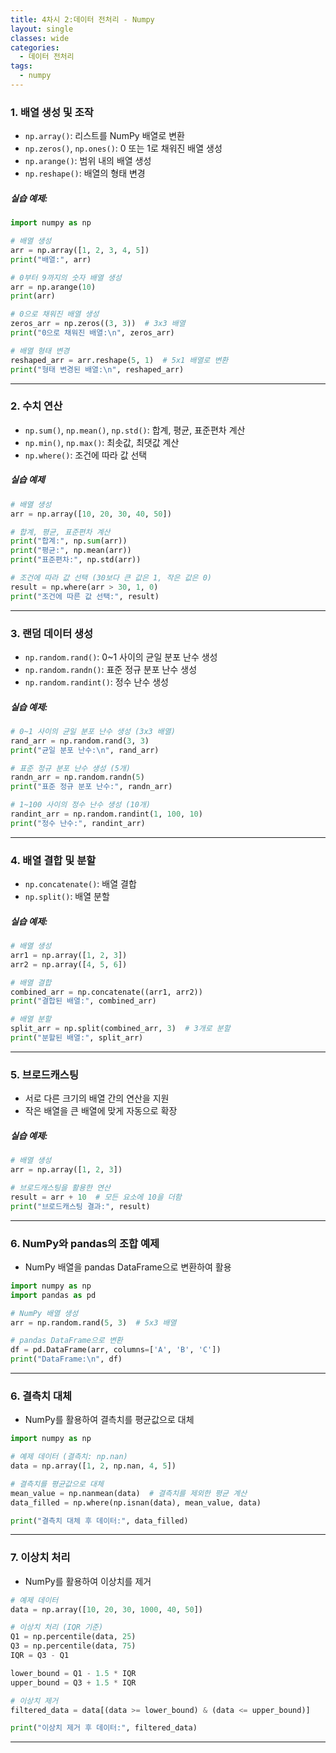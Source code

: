 ```yaml
---
title: 4차시 2:데이터 전처리 - Numpy
layout: single
classes: wide
categories:
  - 데이터 전처리
tags:
  - numpy
---
```



### **1. 배열 생성 및 조작**

  - `np.array()`: 리스트를 NumPy 배열로 변환
  - `np.zeros()`, `np.ones()`: 0 또는 1로 채워진 배열 생성
  - `np.arange()`: 범위 내의 배열 생성
  - `np.reshape()`: 배열의 형태 변경

##### **실습 예제**:

```python
import numpy as np

# 배열 생성
arr = np.array([1, 2, 3, 4, 5])
print("배열:", arr)

# 0부터 9까지의 숫자 배열 생성
arr = np.arange(10)
print(arr)

# 0으로 채워진 배열 생성
zeros_arr = np.zeros((3, 3))  # 3x3 배열
print("0으로 채워진 배열:\n", zeros_arr)

# 배열 형태 변경
reshaped_arr = arr.reshape(5, 1)  # 5x1 배열로 변환
print("형태 변경된 배열:\n", reshaped_arr)
```

---

### **2. 수치 연산**

  - `np.sum()`, `np.mean()`, `np.std()`: 합계, 평균, 표준편차 계산
  - `np.min()`, `np.max()`: 최솟값, 최댓값 계산
  - `np.where()`: 조건에 따라 값 선택

##### **실습 예제**

```python
# 배열 생성
arr = np.array([10, 20, 30, 40, 50])

# 합계, 평균, 표준편차 계산
print("합계:", np.sum(arr))
print("평균:", np.mean(arr))
print("표준편차:", np.std(arr))

# 조건에 따라 값 선택 (30보다 큰 값은 1, 작은 값은 0)
result = np.where(arr > 30, 1, 0)
print("조건에 따른 값 선택:", result)
```

---

### **3. 랜덤 데이터 생성**

  - `np.random.rand()`: 0~1 사이의 균일 분포 난수 생성
  - `np.random.randn()`: 표준 정규 분포 난수 생성
  - `np.random.randint()`: 정수 난수 생성

##### **실습 예제**:

```python
# 0~1 사이의 균일 분포 난수 생성 (3x3 배열)
rand_arr = np.random.rand(3, 3)
print("균일 분포 난수:\n", rand_arr)

# 표준 정규 분포 난수 생성 (5개)
randn_arr = np.random.randn(5)
print("표준 정규 분포 난수:", randn_arr)

# 1~100 사이의 정수 난수 생성 (10개)
randint_arr = np.random.randint(1, 100, 10)
print("정수 난수:", randint_arr)
```

---

### **4. 배열 결합 및 분할**

  - `np.concatenate()`: 배열 결합
  - `np.split()`: 배열 분할

##### **실습 예제**:

```python
# 배열 생성
arr1 = np.array([1, 2, 3])
arr2 = np.array([4, 5, 6])

# 배열 결합
combined_arr = np.concatenate((arr1, arr2))
print("결합된 배열:", combined_arr)

# 배열 분할
split_arr = np.split(combined_arr, 3)  # 3개로 분할
print("분할된 배열:", split_arr)
```

---

### **5. 브로드캐스팅**

  - 서로 다른 크기의 배열 간의 연산을 지원
  - 작은 배열을 큰 배열에 맞게 자동으로 확장

##### **실습 예제**:

```python
# 배열 생성
arr = np.array([1, 2, 3])

# 브로드캐스팅을 활용한 연산
result = arr + 10  # 모든 요소에 10을 더함
print("브로드캐스팅 결과:", result)
```

---

### **6. NumPy와 pandas의 조합 예제**
- NumPy 배열을 pandas DataFrame으로 변환하여 활용

```python
import numpy as np
import pandas as pd

# NumPy 배열 생성
arr = np.random.rand(5, 3)  # 5x3 배열

# pandas DataFrame으로 변환
df = pd.DataFrame(arr, columns=['A', 'B', 'C'])
print("DataFrame:\n", df)
```

---

### **6. 결측치 대체**
- NumPy를 활용하여 결측치를 평균값으로 대체

```python
import numpy as np

# 예제 데이터 (결측치: np.nan)
data = np.array([1, 2, np.nan, 4, 5])

# 결측치를 평균값으로 대체
mean_value = np.nanmean(data)  # 결측치를 제외한 평균 계산
data_filled = np.where(np.isnan(data), mean_value, data)

print("결측치 대체 후 데이터:", data_filled)
```

---

### **7. 이상치 처리**
- NumPy를 활용하여 이상치를 제거

```python
# 예제 데이터
data = np.array([10, 20, 30, 1000, 40, 50])

# 이상치 처리 (IQR 기준)
Q1 = np.percentile(data, 25)
Q3 = np.percentile(data, 75)
IQR = Q3 - Q1

lower_bound = Q1 - 1.5 * IQR
upper_bound = Q3 + 1.5 * IQR

# 이상치 제거
filtered_data = data[(data >= lower_bound) & (data <= upper_bound)]

print("이상치 제거 후 데이터:", filtered_data)
```

---

